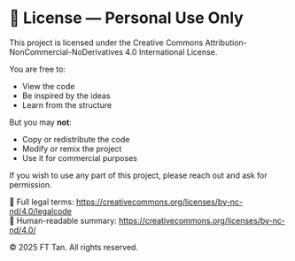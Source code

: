 # 📄 License — Personal Use Only

This project is licensed under the Creative Commons Attribution-NonCommercial-NoDerivatives 4.0 International License.

You are free to:
- View the code
- Be inspired by the ideas
- Learn from the structure

But you may **not**:
- Copy or redistribute the code
- Modify or remix the project
- Use it for commercial purposes

If you wish to use any part of this project, please reach out and ask for permission.

🔗 Full legal terms: https://creativecommons.org/licenses/by-nc-nd/4.0/legalcode  
🔗 Human-readable summary: https://creativecommons.org/licenses/by-nc-nd/4.0/

© 2025 FT Tan. All rights reserved.
